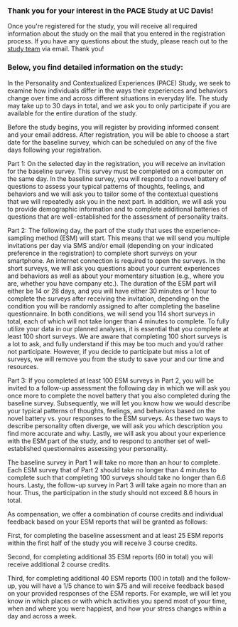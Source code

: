 ### Thank you for your interest in the PACE Study at UC Davis!
Once you're registered for the study, you will receive all required information about the study on the mail that you entered in the registration process. If you have any questions about the study, please reach out to the [study team](mailto:psy.dynamics@hu-berlin.de) via email. Thank you!

### Below, you find detailed information on the study: 

In the Personality and Contextualized Experiences (PACE) Study, we seek to examine how individuals differ in the ways their experiences and behaviors change over time and across different situations in everyday life. The study may take up to 30 days in total, and we ask you to only participate if you are available for the entire duration of the study.

Before the study begins, you will register by providing informed consent and your email address. After registration, you will be able to choose a start date for the baseline survey, which can be scheduled on any of the five days following your registration.

Part 1: On the selected day in the registration, you will receive an invitation for the baseline survey. This survey must be completed on a computer on the same day. In the baseline survey, you will respond to a novel battery of questions to assess your typical patterns of thoughts, feelings, and behaviors and we will ask you to tailor some of the contextual questions that we will repeatedly ask you in the next part. In addition, we will ask you to provide demographic information and to complete additional batteries of questions that are well-established for the assessment of personality traits.

Part 2: The following day, the part of the study that uses the experience-sampling method (ESM) will start. This means that we will send you multiple invitations per day via SMS and/or email (depending on your indicated preference in the registration) to complete short surveys on your smartphone. An internet connection is required to open the surveys. In the short surveys, we will ask you questions about your current experiences and behaviors as well as about your momentary situation (e.g., where you are, whether you have company etc.). The duration of the ESM part will either be 14 or 28 days, and you will have either 30 minutes or 1 hour to complete the surveys after receiving the invitation, depending on the condition you will be randomly assigned to after completing the baseline questionnaire. In both conditions, we will send you 114 short surveys in total, each of which will not take longer than 4 minutes to complete. To fully utilize your data in our planned analyses, it is essential that you complete at least 100 short surveys. We are aware that completing 100 short surveys is a lot to ask, and fully understand if this may be too much and you’d rather not participate. However, if you decide to participate but miss a lot of surveys, we will remove you from the study to save your and our time and resources.

Part 3: If you completed at least 100 ESM surveys in Part 2, you will be invited to a follow-up assessment the following day in which we will ask you once more to complete the novel battery that you also completed during the baseline survey. Subsequently, we will let you know how we would describe your typical patterns of thoughts, feelings, and behaviors based on the novel battery vs. your responses to the ESM surveys. As these two ways to describe personality often diverge, we will ask you which description you find more accurate and why. Lastly, we will ask you about your experience with the ESM part of the study, and to respond to another set of well-established questionnaires assessing your personality.


The baseline survey in Part 1 will take no more than an hour to complete. Each ESM survey that of Part 2 should take no longer than 4 minutes to complete such that completing 100 surveys should take no longer than 6.6 hours. Lasty, the follow-up survey in Part 3 will take again no more than an hour. Thus, the participation in the study should not exceed 8.6 hours in total.

As compensation, we offer a combination of course credits and individual feedback based on your ESM reports that will be granted as follows:

First, for completing the baseline assessment and at least 25 ESM reports within the first half of the study you will receive 3 course credits.

Second, for completing additional 35 ESM reports (60 in total) you will receive additional 2 course credits.

Third, for completing additional 40 ESM reports (100 in total) and the follow-up, you will have a 1/5 chance to win $75 and will receive feedback based on your provided responses of the ESM reports. For example, we will let you know in which places or with which activities you spend most of your time, when and where you were happiest, and how your stress changes within a day and across a week.


